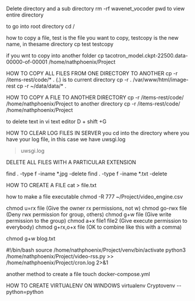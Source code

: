 Delete directory and a sub directory
rm -rf wavenet_vocoder
pwd to view entire directory

to go into root directory
cd /

how to copy a file, test is the file you want to copy, testcopy is the new name, in thesame directory
cp test testcopy

if you wnt to copy into another folder
cp tacotron_model.ckpt-22500.data-00000-of-00001 /home/nathphoenix/Project

HOW TO COPY ALL FILES FROM ONE DIRECTORY TO ANOTHER
cp -r /items-rest/code/* .  (.) is to current directory
cp -r . /var/www/html/image-rest
cp -r ~/data/data/* .

HOW TO COPY A FILE TO ANOTHER DIRECTORY
cp -r /items-rest/code/ /home/nathphoenix/Project   to another directory
cp -r /items-rest/code/ /home/nathphoenix/Project

to delete text in vi text editor
D + shift +G

HOW TO CLEAR LOG FILES IN SERVER
you cd into the directory where you have your log file, in this case we have uwsgi.log
   > uwsgi.log

DELETE ALL FILES WITH A PARTICULAR EXTENSION

find . -type f -iname \*.jpg -delete
find . -type f -iname \*.txt -delete

HOW TO CREATE A FILE
cat > file.txt

how to make a file executable
 chmod -R 777 ~/Project/video_engine.csv

chmod u=rx file        (Give the owner rx permissions, not w)
chmod go-rwx file      (Deny rwx permission for group, others)
chmod g+w file         (Give write permission to the group)
chmod a+x file1 file2  (Give execute permission to everybody)
chmod g+rx,o+x file    (OK to combine like this with a comma)

chmod g+w blog.txt


#!/bin/bash
source /home/nathphoenix/Project/venv/bin/activate
python3 /home/nathphoenix/Project/video-rss.py  >> /home/nathphoenix/Project/cron.log 2>&1


another method to create a file
touch docker-compose.yml


HOW TO CREATE VIRTUALENV ON WINDOWS
virtualenv Cryptovenv --python=python